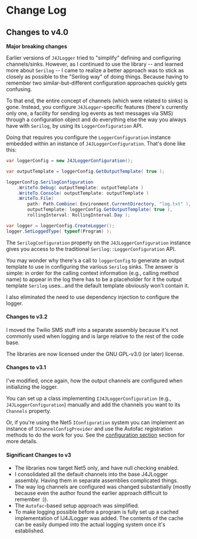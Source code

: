 # Change Log

## Changes to v4.0

**Major breaking changes**

Earlier versions of `J4JLogger` tried to "simplify" defining and configuring channels/sinks. However, as I continued to use the library -- and learned more about `Serilog` -- I came to realize a better approach was to stick as closely as possible to the "Serilog way" of doing things. Because having to remember two similar-but-different configuration approaches quickly gets confusing.

To that end, the entire concept of channels (which were related to sinks) is gone. Instead, you configure  `J4JLogger`-specific features (there's currently only one, a facility for sending log events as text messages via SMS) through a configuration object and do everything else the way you always have with `Serilog`, by using its `LoggerConfiguration` API.

Doing that requires you configure the `LoggerConfiguration` instance embedded within an instance of `J4JLoggerConfiguration`. That's done like this:

```csharp
var loggerConfig = new J4JLoggerConfiguration();

var outputTemplate = loggerConfig.GetOutputTemplate( true );

loggerConfig.SerilogConfiguration
    .WriteTo.Debug( outputTemplate: outputTemplate )
    .WriteTo.Console( outputTemplate: outputTemplate )
    .WriteTo.File(
        path: Path.Combine( Environment.CurrentDirectory, "log.txt" ),
        outputTemplate: loggerConfig.GetOutputTemplate( true ),
        rollingInterval: RollingInterval.Day );

var logger = loggerConfig.CreateLogger();
logger.SetLoggedType( typeof(Program) );
```

The `SerilogConfiguration` property on the `J4JLoggerConfiguration` instance gives you access to
the traditional `Serilog::LoggerConfiguration` API.

You may wonder why there's a call to `loggerConfig` to generate an output template to use in configuring the various `Serilog` sinks. The answer is simple: in order for the calling context information (e.g., calling method name) to appear in the log there has to be a placeholder for it the output template `Serilog` uses...and the default template obviously won't contain it.

I also eliminated the need to use dependency injection to configure the logger.

#### Changes to v3.2
I moved the Twilio SMS stuff into a separate assembly because it's not commonly used
when logging and is large relative to the rest of the code base.

The libraries are now licensed under the GNU GPL-v3.0 (or later) license.

#### Changes to v3.1
I've modified, once again, how the output channels are configured when
initializing the logger. 

You can set up a class implementing `IJ4JLoggerConfiguration` (e.g.,
`J4JLoggerConfiguration`) manually and add the channels you want to its
`Channels` property.

Or, if you're using the Net5 `IConfiguration` system you can implement
an instance of `IChannelConfigProvider` and use the Autofac registration
methods to do the work for you. See the [configuration section](docs/configuration.md)
section for more details.

#### Significant Changes to v3
- The libraries now target Net5 only, and have null checking enabled.
- I consolidated all the default channels into the base J4JLogger assembly. Having
them in separate assemblies complicated things.
- The way log channels are configured was changed substantially (mostly because 
even the author found the earlier approach difficult to remember :)).
- The `Autofac`-based setup approach was simplified.
- To make logging possible before a program is fully set up a cached implementation
 of IJ4JLogger was added. The contents of the cache can be easily dumped into the actual
 logging system once it's established.
 
